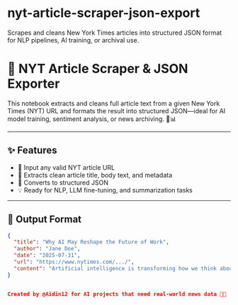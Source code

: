 # nyt-article-scraper-json-export
Scrapes and cleans New York Times articles into structured JSON format for NLP pipelines, AI training, or archival use.
# 📰 NYT Article Scraper & JSON Exporter

This notebook extracts and cleans full article text from a given New York Times (NYT) URL and formats the result into structured JSON—ideal for AI model training, sentiment analysis, or news archiving. 🧠📊

---

## ✨ Features

- 📎 Input any valid NYT article URL
- 🧽 Extracts clean article title, body text, and metadata
- 🔄 Converts to structured JSON
- 💡 Ready for NLP, LLM fine-tuning, and summarization tasks

---

## 📂 Output Format

```json
{
  "title": "Why AI May Reshape the Future of Work",
  "author": "Jane Doe",
  "date": "2025-07-31",
  "url": "https://www.nytimes.com/.../",
  "content": "Artificial intelligence is transforming how we think about productivity..."
}


Created by @Aidin12 for AI projects that need real-world news data 📰✨
